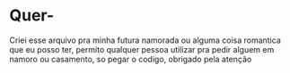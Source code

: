 # Quer-

Criei esse arquivo pra minha futura namorada ou alguma coisa romantica que eu posso ter, permito qualquer pessoa utilizar pra pedir alguem em namoro ou casamento, so pegar o codigo, obrigado pela atenção
